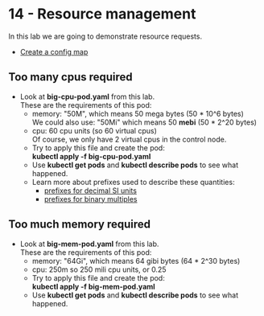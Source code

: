 # 14 - Resource management

In this lab we are going to demonstrate resource requests.

- [Create a config map](#Create-a-config-map)

## Too many cpus required

- Look at **big-cpu-pod.yaml** from this lab.  
These are the requirements of this pod:
  - memory: "50M", which means 50 mega bytes (50 * 10^6 bytes)  
  We could also use: "50Mi" which means 50 **mebi** (50 * 2^20 bytes)
  - cpu: 60 cpu units (so 60 virtual cpus)  
  Of course, we only have 2 virtual cpus in the control node.
  - Try to apply this file and create the pod:  
  **kubectl apply -f big-cpu-pod.yaml**
  - Use **kubectl get pods** and **kubectl describe pods** to see what happened.
  - Learn more about prefixes used to describe these quantities:
    - [prefixes for decimal SI units](https://physics.nist.gov/cuu/Units/prefixes.html)
    - [prefixes for binary multiples](https://physics.nist.gov/cuu/Units/binary.html)
  
## Too much memory required

- Look at **big-mem-pod.yaml** from this lab.  
These are the requirements of this pod:
  - memory: "64Gi", which means 64 gibi bytes (64 * 2^30 bytes)  
  - cpu: 250m so 250 mili cpu units, or 0.25
  - Try to apply this file and create the pod:  
  **kubectl apply -f big-mem-pod.yaml**
  - Use **kubectl get pods** and **kubectl describe pods** to see what happened.